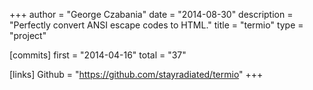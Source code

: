 +++
author = "George Czabania"
date = "2014-08-30"
description = "Perfectly convert ANSI escape codes to HTML."
title = "termio"
type = "project"

[commits]
  first = "2014-04-16"
  total = "37"

[links]
  Github = "https://github.com/stayradiated/termio"
+++

